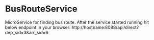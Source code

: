 # BusRouteService
MicroService for finding bus route.
After the service started running hit below endpoint in your browser:
http://hostname:8088/api/direct?dep_sid=3&arr_sid=6
